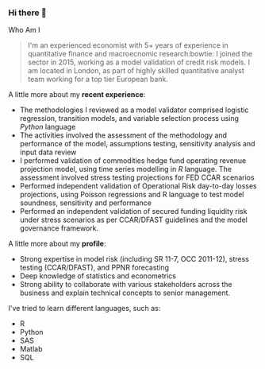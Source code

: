### Hi there 👋
Who Am I

> I'm an experienced economist with 5+ years of experience in quantitative finance and macroecnomic research:bowtie: 
I joined the sector in 2015, working as a model validation of credit risk models. I am located in London, as part of highly skilled quantitative analyst team working for a top tier European bank.

A little more about my **recent experience**:
- The methodologies I reviewed as a model validator comprised logistic regression, transition models, and variable selection process using *Python* language
- The activities involved the assessment of the methodology and performance of the model, assumptions testing, sensitivity analysis and input data review
- I performed validation of commodities hedge fund operating revenue projection model, using time series modelling in *R* language. The assessment involved stress testing projections for FED CCAR scenarios
- Performed independent validation of Operational Risk day-to-day losses projections, using Poisson regressions and R language to test model soundness, sensitivity and performance
- Performed an independent validation of secured funding liquidity risk under stress scenarios as per CCAR/DFAST guidelines and the model governance framework.


A little more about my **profile**:
* Strong expertise in model risk (including SR 11-7, OCC 2011-12), stress testing (CCAR/DFAST), and PPNR forecasting
* Deep knowledge of statistics and econometrics
* Strong ability to collaborate with various stakeholders across the business and explain technical concepts to senior management.

I've tried to learn different languages, such as:
* R
* Python
* SAS
* Matlab
* SQL


<!--
**arielmg09/arielmg09** is a ✨ _special_ ✨ repository because its `README.md` (this file) appears on your GitHub profile.

Here are some ideas to get you started:

- 🔭 I’m currently working on ...
- 🌱 I’m currently learning ...
- 👯 I’m looking to collaborate on ...
- 🤔 I’m looking for help with ...
- 💬 Ask me about ...
- 📫 How to reach me: ...
- 😄 Pronouns: ...
- ⚡ Fun fact: ...
-->
